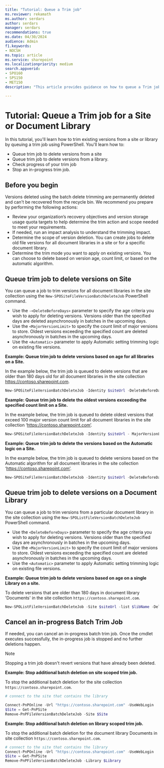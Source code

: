 ```yaml
---
title: "Tutorial: Queue a Trim job"
ms.reviewer: rekamath
ms.author: serdars
author: serdars
manager: serdars
recommendations: true
ms.date: 04/30/2024
audience: Admin
f1.keywords:
- NOCSH
ms.topic: article
ms.service: sharepoint
ms.localizationpriority: medium
search.appverid:
- SPO160
- SPS150
- MET150
description: "This article provides guidance on how to queue a Trim job for a site or document library."

---
```


# Tutorial: Queue a Trim job for a Site or Document Library

In this tutorial, you'll learn how to trim existing versions from a site or library by queuing a trim job using PowerShell. You'll learn how to:

- Queue trim job to delete versions from a site
- Queue trim job to delete versions from a library.
- Check progress of your trim job
- Stop an in-progress trim job.


## Before you begin

Versions deleted using the batch delete trimming are permanently deleted and can't be recovered from the recycle bin. We recommend you prepare by performing the following actions: 
- Review your organization’s recovery objectives and version storage usage quota targets to help determine the trim action and scope needed to meet your requirements. 
- If needed, run an impact analysis to understand the trimming impact.
- Determine the scope of version deletion. You can create jobs to delete old file versions for all document libraries in a site or for a specific document library.  
- Determine the trim mode you want to apply on existing versions. You can choose to delete based on version age, count limit, or based on the automatic algorithm.


## Queue trim job to delete versions on Site

You can queue a job to trim versions for all document libraries in the site collection using the `New-SPOSiteFileVersionBatchDeleteJob` PowerShell command. 
- Use the `-<DeleteBeforeDays>` parameter to specify the age criteria you wish to apply for deleting versions. Versions older than the specified days are deleted asynchronously in batches in the upcoming days. 
- Use the `<MajorVersionLimit>` to specify the count limit of major versions to store. Oldest versions exceeding the specified count are deleted asynchronously in batches in the upcoming days. 
- Use the `<Automatic>` parameter to apply Automatic setting trimming logic on existing file versions. 


**Example: Queue trim job to delete versions based on age for all libraries on a Site.**

In the example below, the trim job is queued to  delete versions that are older than 180 days old for all document libraries in the site collection https://contoso.sharepoint.com.

```PowerShell
New-SPOSiteFileVersionBatchDeleteJob -Identity $siteUrl -DeleteBeforeDays 180
```

**Example: Queue trim job to delete the oldest versions exceeding the specified count limit on a Site.**

In the example below, the trim job is queued to delete oldest versions that exceed 100 major version count limit for all document libraries in the site collection ‘https://contoso.sharepoint.com’.  

```PowerShell
New-SPOSiteFileVersionBatchDeleteJob -Identity $siteUrl - MajorVersionLimit 100
```
**Example: Queue trim job to delete the versions based on the Automatic logic on a Site.**

In the example below, the trim job is queued to delete versions based on the Automatic algorithm for all document libraries in the site collection ‘https://contoso.sharepoint.com’.  

```PowerShell
New-SPOSiteFileVersionBatchDeleteJob -Identity $siteUrl -DeleteBeforeDays 180
```

## Queue trim job to delete versions on a Document Library

You can queue a job to trim versions from a particular document library in the site collection using the `New-SPOListFileVersionBatchDeleteJob` PowerShell command. 
- Use the `<DeleteBeforeDays>` parameter to specify the age criteria you wish to apply for deleting versions. Versions older than the specified days are asynchronously in batches in the upcoming days. 
- Use the `<MajorVersionLimit>` to specify the count limit of major versions to store. Oldest versions exceeding the specified count are deleted asynchronously in batches in the upcoming days. 
- Use the `<Automatic>` parameter to apply Automatic setting trimming logic on existing file versions. 


**Example: Queue trim job to delete versions based on age on a single Library on a site.**

To delete versions that are older than 180 days in document library 'Documents' in the site collection `https://contoso.sharepoint.com`.

```PowerShell
New-SPOListFileVersionBatchDeleteJob -Site $siteUrl -list $libName -DeleteBeforeDays 180
```

## Cancel an in-progress Batch Trim Job

If needed, you can cancel an in-progress batch trim job. Once the cmdlet executes successfully, the in-progress job is stopped and no further deletions  happen. 

> [!NOTE]
> Stopping a trim job doesn't revert versions that have already been deleted.

**Example: Stop additional batch deletion on site scoped trim job.**

To stop the additional batch deletion for the site collection `https://contoso.sharepoint.com`.

```PowerShell
# connect to the site that contains the library

Connect-PnPOnline -Url "https://contoso.sharepoint.com" -UseWebLogin
$Site = Get-PnPSite
Remove-PnPFileVersionBatchDeleteJob -Site $Site
```

**Example: Stop additional batch deletion on library scoped trim job.**

To stop the additional batch deletion for the document library Documents in site collection `https://contoso.sharepoint.com`.

```PowerShell
# connect to the site that contains the library
Connect-PnPOnline -Url "https://contoso.sharepoint.com" -UseWebLogin
$Site = Get-PnPSite
Remove-PnPFileVersionBatchDeleteJob -Library $Library
```

